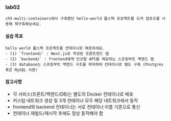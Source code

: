 ### lab02

```
ch5-multi-containers에서 구축했던 hello-world 풀스택 프로젝트를 도커 컴포즈를 사용해 재구축해보세요.
```

#### 실습 목표

```
hello world 풀스택 프로젝트를 컨테이너로 배포하세요.
- (1) `frontend/` : Next.js로 작성된 프론트엔드 앱
- (2) `backend/` : frontend에게 인삿말 API를 제공하는 스프링부트 백엔드 앱
- (3) database는 스프링부트 백엔드 구조를 파악하여 컨테이너로 별도 구축 (Postgres 혹은 MySQL 사용)
```

#### 참고사항

- 각 서비스(프론트/백엔드/DB)는 별도의 Docker 컨테이너로 배포
- 커스텀 네트워크 생성 및 3개 컨테이너 모두 해당 네트워크에서 동작
- frontend와 backend 컨테이너는 서로 컨테이너 이름 기준으로 통신
- 컨테이너 재빌드/재시작 후에도 정상 동작해야 함